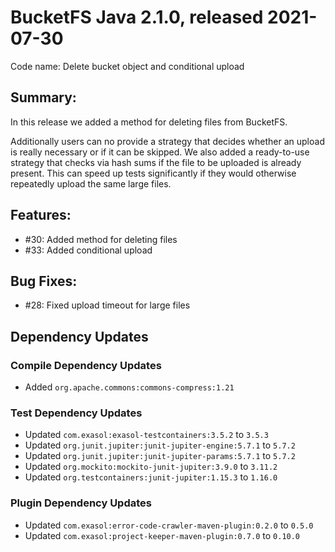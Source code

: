 # BucketFS Java 2.1.0, released 2021-07-30

Code name: Delete bucket object and conditional upload

## Summary:

In this release we added a method for deleting files from BucketFS.

Additionally users can no provide a strategy that decides whether an upload is really necessary or if it can be skipped. We also added a ready-to-use strategy that checks via hash sums if the file to be uploaded is already present. This can speed up tests significantly if they would otherwise repeatedly upload the same large files.

## Features:

* #30: Added method for deleting files
* #33: Added conditional upload

## Bug Fixes:

* #28: Fixed upload timeout for large files

## Dependency Updates

### Compile Dependency Updates

* Added `org.apache.commons:commons-compress:1.21`

### Test Dependency Updates

* Updated `com.exasol:exasol-testcontainers:3.5.2` to `3.5.3`
* Updated `org.junit.jupiter:junit-jupiter-engine:5.7.1` to `5.7.2`
* Updated `org.junit.jupiter:junit-jupiter-params:5.7.1` to `5.7.2`
* Updated `org.mockito:mockito-junit-jupiter:3.9.0` to `3.11.2`
* Updated `org.testcontainers:junit-jupiter:1.15.3` to `1.16.0`

### Plugin Dependency Updates

* Updated `com.exasol:error-code-crawler-maven-plugin:0.2.0` to `0.5.0`
* Updated `com.exasol:project-keeper-maven-plugin:0.7.0` to `0.10.0`
